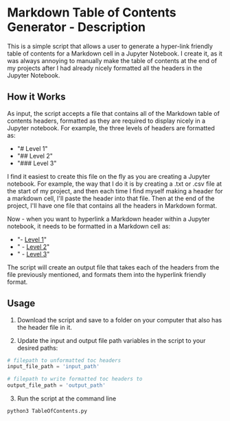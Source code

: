 # Markdown Table of Contents Generator - Description

This is a simple script that allows a user to generate a hyper-link friendly table of contents for a Markdown cell in a Jupyter Notebook.  I create it, as it was always annoying to manually make the table of contents at the end of my projects after I had already nicely formatted all the headers in the Jupyter Notebook.

## How it Works

As input, the script accepts a file that contains all of the Markdown table of contents headers, formatted as they are required to display nicely in a Jupyter notebook.  For example, the three levels of headers are formatted as:

- "# Level 1"
- "## Level 2"
- "### Level 3"

I find it easiest to create this file on the fly as you are creating a Jupyter notebook.  For example, the way that I do it is by creating a .txt or .csv file at the start of my project, and then each time I find myself making a header for a markdown cell, I'll paste the header into that file.  Then at the end of the project, I'll have one file that contains all the headers in Markdown format.

Now - when you want to hyperlink a Markdown header within a Jupyter notebook, it needs to be formatted in a Markdown cell as:

- "- [Level 1](#-Level-1)"
- "   - [Level 2](#-Level-2)"
- "       - [Level 3](#-Level-3)"

The script will create an output file that takes each of the headers from the file previously mentioned, and formats them into the hyperlink friendly format.


## Usage

1) Download the script and save to a folder on your computer that also has the header file in it.

2) Update the input and output file path variables in the script to your desired paths:
```python
# filepath to unformatted toc headers
input_file_path = 'input_path'

# filepath to write formatted toc headers to
output_file_path = 'output_path'
```

3) Run the script at the command line
```bash
python3 TableOfContents.py
```
